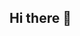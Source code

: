 ## Hi there 👋

<!--

Nice to meet you! I am Aura Aguilar-Roldan, a mexican undergraduate student in Genomic Sciences ([LCG](https://lcgej.unam.mx/) - [UNAM](https://www.unam.mx/), [ENES Juriquilla](https://www.enesjuriquilla.unam.mx/)). 

- 🔭 I’m currently working on Sleep disorders and Parkinson's Disease genetic overlap at Queensland Institute of Medical Research ([QIMR Berghofer]
(https://www.qimrberghofer.edu.au)).
- 🌱 I’m currently learning LDSC, GWAS-PW, MR, PRS analysis.
- 📫 How to reach me: 
    *Contact number*: +61 0403 118 985 
    *Personal E-mail*: auraaguilar318@gmail.com 
    *Institute E-mail*:aura.aguilarroldan@qimrberghofer.edu.au
-->
